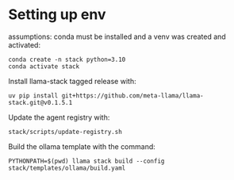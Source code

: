 # Setting up env

assumptions: conda must be installed and a venv was created and activated:

```shell
conda create -n stack python=3.10
conda activate stack
```

Install llama-stack tagged release with:

```shell
uv pip install git+https://github.com/meta-llama/llama-stack.git@v0.1.5.1
```

Update the agent registry with:

```shell
stack/scripts/update-registry.sh
```

Build the ollama template with the command:

```shell
PYTHONPATH=$(pwd) llama stack build --config stack/templates/ollama/build.yaml
```